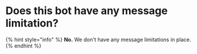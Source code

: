 # Does this bot have any message limitation?

{% hint style="info" %}
**No.** We don't have any message limitations in place.
{% endhint %}

